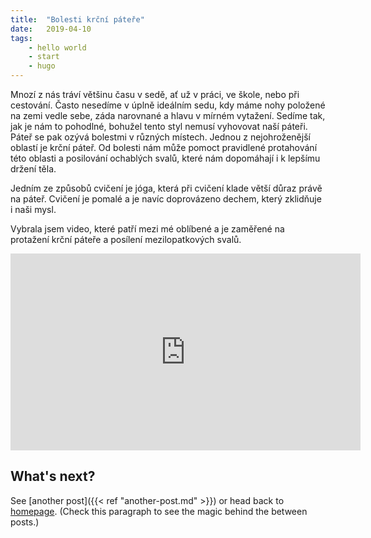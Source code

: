 ```yaml
---
title:  "Bolesti krční páteře"
date:   2019-04-10
tags: 
    - hello world
    - start
    - hugo
---
```


Mnozí z nás tráví většinu času v sedě, ať už v práci, ve škole, nebo při cestování. Často nesedíme v úplně ideálním sedu, kdy máme nohy položené na zemi vedle sebe, záda narovnané a hlavu v mírném vytažení. Sedíme tak, jak je nám to pohodlné, bohužel tento styl nemusí vyhovovat naší páteři. Páteř se pak ozývá bolestmi v různých místech. Jednou z nejohroženější oblastí je krční páteř. Od  bolesti nám může pomoct pravidlené protahování této oblasti a posilování ochablých svalů, které nám dopomáhají i k lepšímu držení těla.

Jedním ze způsobů cvičení je jóga, která při cvičení klade větší důraz právě na páteř. Cvičení je pomalé a je navíc doprovázeno dechem, který zklidňuje i naši mysl.

Vybrala jsem video, které patří mezi mé oblíbené a je zaměřené na protažení krční páteře a posílení mezilopatkových svalů.

<iframe width="560" height="315" src="https://www.youtube.com/embed/xn8SOsmH5AA" frameborder="0" allow="accelerometer; autoplay; encrypted-media; gyroscope; picture-in-picture" allowfullscreen></iframe>

## What's next?

See [another post]({{< ref "another-post.md" >}}) or head back to [homepage](../../). (Check this paragraph to see the magic behind the between posts.)
